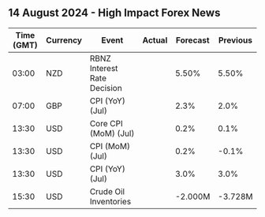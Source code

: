 ## 14 August 2024 - High Impact Forex News

| Time (GMT) | Currency | Event | Actual | Forecast | Previous |
|------|----------|-------|--------|----------|----------|
| 03:00 | NZD | RBNZ Interest Rate Decision |  | 5.50% | 5.50% |
| 07:00 | GBP | CPI (YoY) (Jul) |  | 2.3% | 2.0% |
| 13:30 | USD | Core CPI (MoM) (Jul) |  | 0.2% | 0.1% |
| 13:30 | USD | CPI (MoM) (Jul) |  | 0.2% | -0.1% |
| 13:30 | USD | CPI (YoY) (Jul) |  | 3.0% | 3.0% |
| 15:30 | USD | Crude Oil Inventories |  | -2.000M | -3.728M |
